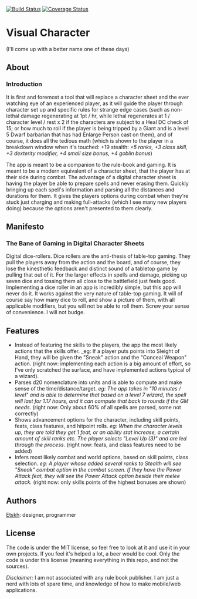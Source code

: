 [![Build Status](https://travis-ci.org/Etskh/visual-character.svg?branch=master)](https://travis-ci.org/Etskh/visual-character)
[![Coverage Status](https://coveralls.io/repos/github/Etskh/visual-character/badge.svg?branch=master)](https://coveralls.io/github/Etskh/visual-character?branch=master)

# Visual Character
(I'll come up with a better name one of these days)

## About

### Introduction

It is first and foremost a tool that will replace a character sheet and the ever watching eye of an experienced player, as it will guide the player through character set up and specific rules for strange edge cases (such as non-lethal damage regenerating at 1pt / hr, while lethal regenerates at 1 / character level / rest x 2 if the characters are subject to a Heal DC check of 15; or how much to roll if the player is being tripped by a Giant and is a level 5 Dwarf barbarian that has had Enlarge Person cast on them), and of course, it does all the tedious math (which is shown to the player in a breakdown window when it's touched: +19 stealth: _+5 ranks, +3 class skill, +3 dexterity modifier, +4 small size bonus, +4 goblin bonus_)

The app is meant to be a companion to the rule-book and gaming. It is meant to be a modern equivalent of a character sheet, that the player has at their side during combat. The advantage of a digital character sheet is having the player be able to prepare spells and never erasing them. Quickly bringing up each spell's information and parsing all the distances and durations for them. It gives the players options during combat when they're stuck just charging and making full-attacks (which I see many new players doing) because the options aren't presented to them clearly.

## Manifesto

### The Bane of Gaming in Digital Character Sheets

Digital dice-rollers. Dice rollers are the anti-thesis of table-top gaming. They pull the players away from the action and the board, and of course, they lose the kinesthetic feedback and distinct sound of a tabletop game by pulling that out of it. For the larger effects in spells and damage, picking up seven dice and tossing them all close to the battlefield just feels good. Implementing a dice roller in an app is incredibly simple, but this app will never do it. It works against the very nature of table-top gaming. It will of course say how many dice to roll, and show a picture of them, with all applicable modifiers, but you will not be able to roll them. Screw your sense of convenience. I will not budge.

## Features

 - Instead of featuring the skills to the players, the app the most likely actions that the skills offer. _eg: If a player puts points into Sleight of Hand, they will be given the "Sneak" action and the "Conceal Weapon" action. (right now: implementing each action is a big amount of effort, so I've only scratched the surface, and have implemented actions typical of a wizard).
 - Parses d20 nomenclature into units and is able to compute and make sense of the time/distance/target. _eg: The app takes in "10 minutes / level" and is able to determine that based on a level 7 wizard, the spell will last for 1.17 hours, and it can compute that back to rounds if the GM needs._ (right now: Only about 60% of all spells are parsed, some not correctly)
 - Shows advancement options for the character, including skill points, feats, class features, and hitpoint rolls. _eg: When the character levels up, they are told they get 1 feat, or an ability stat increase, a certain amount of skill ranks etc. The player selects "Level Up (3)" and are led through the process._ (right now: feats, and class features need to be added)
 - Infers most likely combat and world options, based on skill points, class selection. _eg: A player whose added several ranks to Stealth will see "Sneak" combat option in the combat screen. If they have the Power Attack feat, they will see the Power Attack option beside their melee attack._ (right now: only skills points of the highest bonuses are shown)

## Authors

 [Etskh](http://github.com/Etskh): designer, programmer

## License

The code is under the MIT license, so feel free to look at it and use it in your own projects. If you feel it's helped a lot, a beer would be cool. Only the code is under this license (meaning everything in this repo, and not the sources).

*Disclaimer:* I am not associated with any rule book publisher. I am just a nerd with lots of spare time, and knowledge of how to make mobile/web applications.

